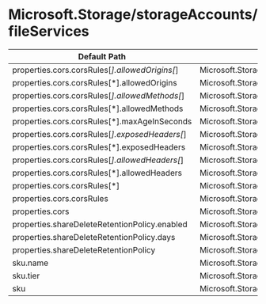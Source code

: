 # Microsoft.Storage/storageAccounts/fileServices

| Default Path | Alias |
|---|---|
| properties.cors.corsRules[*].allowedOrigins[*] | Microsoft.Storage/storageAccounts/fileServices/default.cors.corsRules[*].allowedOrigins[*] |
| properties.cors.corsRules[*].allowedOrigins | Microsoft.Storage/storageAccounts/fileServices/default.cors.corsRules[*].allowedOrigins |
| properties.cors.corsRules[*].allowedMethods[*] | Microsoft.Storage/storageAccounts/fileServices/default.cors.corsRules[*].allowedMethods[*] |
| properties.cors.corsRules[*].allowedMethods | Microsoft.Storage/storageAccounts/fileServices/default.cors.corsRules[*].allowedMethods |
| properties.cors.corsRules[*].maxAgeInSeconds | Microsoft.Storage/storageAccounts/fileServices/default.cors.corsRules[*].maxAgeInSeconds |
| properties.cors.corsRules[*].exposedHeaders[*] | Microsoft.Storage/storageAccounts/fileServices/default.cors.corsRules[*].exposedHeaders[*] |
| properties.cors.corsRules[*].exposedHeaders | Microsoft.Storage/storageAccounts/fileServices/default.cors.corsRules[*].exposedHeaders |
| properties.cors.corsRules[*].allowedHeaders[*] | Microsoft.Storage/storageAccounts/fileServices/default.cors.corsRules[*].allowedHeaders[*] |
| properties.cors.corsRules[*].allowedHeaders | Microsoft.Storage/storageAccounts/fileServices/default.cors.corsRules[*].allowedHeaders |
| properties.cors.corsRules[*] | Microsoft.Storage/storageAccounts/fileServices/default.cors.corsRules[*] |
| properties.cors.corsRules | Microsoft.Storage/storageAccounts/fileServices/default.cors.corsRules |
| properties.cors | Microsoft.Storage/storageAccounts/fileServices/default.cors |
| properties.shareDeleteRetentionPolicy.enabled | Microsoft.Storage/storageAccounts/fileServices/default.shareDeleteRetentionPolicy.enabled |
| properties.shareDeleteRetentionPolicy.days | Microsoft.Storage/storageAccounts/fileServices/default.shareDeleteRetentionPolicy.days |
| properties.shareDeleteRetentionPolicy | Microsoft.Storage/storageAccounts/fileServices/default.shareDeleteRetentionPolicy |
| sku.name | Microsoft.Storage/storageAccounts/fileServices/default.sku.name |
| sku.tier | Microsoft.Storage/storageAccounts/fileServices/default.sku.tier |
| sku | Microsoft.Storage/storageAccounts/fileServices/default.sku |

